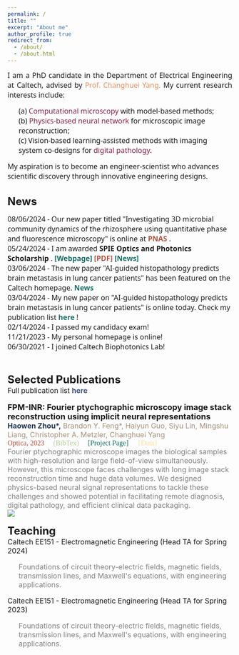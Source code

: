 ```yaml
---
permalink: /
title: ""
excerpt: "About me"
author_profile: true
redirect_from: 
  - /about/
  - /about.html
---
```

<html>
  <head>
    <link href='https://fonts.googleapis.com/css?family=Noto Sans' rel='stylesheet'>
    <style>
      div.pub {
        line-height: 120%;
      }

      .publication {
        <!-- display: grid; /* Use grid display for layout */
        grid-template-columns: 150px 1fr; /* Two columns: 150px for image, 1fr for text */ -->
        align-items: flex-start; /* Align items to the top */
        <!-- gap: 10px; /* Add some gap between image and text */ -->
        margin-bottom: 5px;
      }

      .publication-image {
        margin-right: 10px;
        width: 150px; /* Set a fixed width for the image container */
        height: 150px; /* Set a fixed height for the image container */
        overflow: hidden; /* Hide any overflowing content within the container */
      }

      .publication-image img {
        width: 100%; /* Ensure the image fills the container horizontally */
        height: 100%; /* Ensure the image fills the container vertically */
        object-fit: cover; /* Maintain aspect ratio and crop if necessary */
      }

      .publication-details {
        display: inline-block;
        vertical-align: top;
        flex-grow: 1; /* Expand to fill available space */
      }

      .clustermaps-widget{
        display: none;
      }
  </style>
  </head>
  <!-- Google tag (gtag.js) -->
  <script async src="https://www.googletagmanager.com/gtag/js?id=G-J4XRR1S1L4"></script>
  <script>
    window.dataLayer = window.dataLayer || [];
    function gtag(){dataLayer.push(arguments);}
    gtag('js', new Date());

    gtag('config', 'G-J4XRR1S1L4');
  </script>
<body>

<p align="justify">
  <font size="3" style="font-family: Noto Sans;">
    I am a PhD candidate in the Department of Electrical Engineering at Caltech, advised by 
    <a href="https://biophot.caltech.edu/" style="text-decoration: none;">
      <span style="color: #EC8F5E;"> Prof. Changhuei Yang.</span>
    </a>
    My current research interests include: 
    <br>
    <p style="margin-left: 25px;">
      (a) <span style="color: #872341;">Computational microscopy</span> with model-based methods; 
      <br>
      (b) <span style="color: #872341;">Physics-based neural network</span> for microscopic image reconstruction;
      <br>
      (c) Vision-based learning-assisted methods with imaging system co-designs for <span style="color: #872341;">digital pathology</span>.
    </p> 
    My aspiration is to become an engineer-scientist who advances scientific discovery through innovative engineering designs.
    <!-- <br>
    In 2021, I joined Caltech EE program and was sponsored by Sensing to Intelligence (S2I) Fellowship as a member of 
    <a href="https://s2i.caltech.edu/people/fellows" style="text-decoration: none;">
      <span style="color: #2D9596;">Naren and Vinita Gupta Fellows (2022).</span>
    </a>
    <br>
    <br>
    Before coming to Caltech, I earned M.S. degree (Class of 2021) in Electro-Optics and Photonics at University of Dayton, Ohio, US, with full sponsorship from 
    <a href="https://udayton.edu/engineering/departments/electrooptics_grad/_resources/newsletters/2020-spring-newsletter.pdf" style="text-decoration: none;">
      <span style="color: #2D9596;">Dean's Fellowship (2019).</span>
    </a>
    At Dayton, I focused on digital holography and phase retrieval, under the guidance of 
    <a href="https://udayton.edu/directory/engineering/electrical_and_computer/banerjee_partha.php" style="text-decoration: none;">
      <span style="color: #EC8F5E;">Prof. Partha P. Banerjee.</span>
    </a> 
    From 2020 to 2021, I also served as the president of 
    <a href="https://www.optica.org/about/" style="text-decoration: none;">
      <span style="color: #2D9596;">Optica</span>
    </a> 
    and 
    <a href="http://spie.org" style="text-decoration: none;">
      <span style="color: #2D9596;">SPIE</span>
    </a> 
    student chapter at University Dayton, contributing to the optics and photonics community.
    <br>
    <br>
    In 2019, I received B.E. degree in Optics from 
    <a href="https://english.hust.edu.cn/" style="text-decoration: none;">
      <span style="color: #2D9596;">Huazhong University of Science and Technology (HUST)</span>
    </a> 
    , Wuhan, China. During my undergraduate years, I worked on ultrafast dynamics and was supervised by 
    <a href="http://lud.wnlo.hust.edu.cn/index_en.htm" style="text-decoration: none;">
      <span style="color: #EC8F5E;">Prof. Wenxi Liang.</span>
    </a>  -->
  </font>
</p>

<br>
<font size="5">
  <strong>
    News
  </strong>
</font>
<br>
<font size="3" style="font-family: Noto Sans;">

  08/06/2024 - Our new paper titled "Investigating 3D microbial community dynamics of the rhizosphere using quantitative phase and fluorescence microscopy" is online at <a href="https://www.pnas.org/doi/abs/10.1073/pnas.2403122121" style="text-decoration: none;">
    <strong>
      <span style="color: #B2533E;">PNAS</span>
    </strong>
  </a>. 
  <br>
  05/24/2024 - I am awarded <strong> SPIE Optics and Photonics Scholarship </strong>. <a href="https://spie.org/membership/student-hub/scholarships/optics-and-photonics-education-scholarships/current-winners#_=_" style="text-decoration: none;">
    <strong>
      <span style="color: #186F65;">[Webpage]</span>
    </strong>
    </a> 
  <a href="/files/Haowen Zhou PR24.pdf" style="text-decoration: none;">
    <strong>
      <span style="color: #B2533E;">[PDF]</span>
    </strong>
  </a>
  <a href="https://www.ee.caltech.edu/news/haowen-zhou-awarded-spie-optics-and-photonics-scholarship" style="text-decoration: none;">
    <strong>
      <span style="color: #186F65;">[News]</span>
    </strong>
  </a>
  <br> 
  03/06/2024 - The new paper "AI-guided histopathology predicts brain metastasis in lung cancer patients" has been featured on the Caltech homepage. <a href="https://www.caltech.edu/about/news/using-ai-to-predict-the-spread-of-lung-cancer/" style="text-decoration: none;">
    <strong>
      <span style="color: #186F65;">News</span>
    </strong>
    </a>
  <br>
  03/04/2024 - My new paper on "AI-guided histopathology predicts brain metastasis in lung cancer patients" is online today. Check my publication list <a href="https://hwzhou2020.github.io/publications/" style="text-decoration: none;">
    <strong>
      <span style="color: #186F65;">here</span>
    </strong>
    </a>!
  <br>
  02/14/2024 - I passed my candidacy exam!
  <br>
  11/21/2023 - My personal homepage is online!
  <br>
  06/30/2021 - I joined Caltech Biophotonics Lab! 
</font>

<br>
<br>
<font size="5">
  <strong>
    Selected Publications
  </strong>
</font>
<br>
<font size="3">
  Full publication list 
  <a href="https://hwzhou2020.github.io/publications/" style="text-decoration: none;">
    <strong>
      <span style="color: #435585;">here</span>
    </strong>
  </a>
</font>
<br>
<br>

<!-- pub 11 -->
<div class="publication">
  <!-- <div class="publication-image">
    <img src="https://raw.githubusercontent.com/hwzhou2020/hwzhou2020.github.io/master/_publications/FPM-INR.png" width="150" height="150">
  </div> -->
  <div class="publication-details">
    <font size="4">
      <a href="https://doi.org/10.1364/OPTICA.505283" style="text-decoration: none;">
        <span style="color: #191717;">
          <strong>
            FPM-INR: Fourier ptychographic microscopy image stack reconstruction using implicit neural representations
          </strong>
        </span>
      </a>
    </font>
    <br>
    <font size="3">
      <span style="color: #A4907C;">
        <span style="color: #213555;"><strong>Haowen Zhou*,</strong></span> Brandon Y. Feng*, Haiyun Guo, Siyu Lin, Mingshu Liang, Christopher A. Metzler, Changhuei Yang
      </span>
    </font>
    <br>
    <font size="3" style="font-family: 'Font', Calibri;">
      <a style="text-decoration: none;">
      <span style="color: #B2533E;">Optica, 2023</span>
      </a>
      <a href="https://github.com/hwzhou2020/hwzhou2020.github.io/blob/master/_publications/FPM-INR.txt" style="text-decoration: none;">
        &nbsp; &nbsp;  <span style="color: #B5CB99;">(BibTex)</span>
      </a>
      <a href="https://hwzhou2020.github.io/FPM-INR-Web/" style="text-decoration: none;">
        &nbsp; &nbsp;  <span style="color: #186F65;">[Project Page]</span>
      </a>
      <a href="https://doi.org/10.22002/7aer7-qhf77" style="text-decoration: none;">
        &nbsp; &nbsp;  <span style="color: #FCE09B;">{Data}</span>
      </a>
    </font>
    <br>
    <font size="3">
      <span style="color: gray;">
        Fourier ptychographic microscope images the biological samples with high-resolution and large field-of-view simultaneously. However, this microscope faces challenges with long image stack reconstruction time and huge data volumes. We designed physics-based neural signal representations to tackle these challenges and showed potential in facilitating remote diagnosis, digital pathology, and efficient clinical data packaging.
      </span>
    </font>
  </div>
</div>
<img src="https://raw.githubusercontent.com/hwzhou2020/hwzhou2020.github.io/master/images/FPM-INR-Cover.jpg">

<br>
<br>
<font size="5">
  <strong>
    Teaching
  </strong>
</font>
<br>
<font size="3">
  Caltech EE151 - Electromagnetic Engineering (Head TA for Spring 2024)
  <br>
</font>
<font size="3">
  <p style="margin-left: 25px;">
    <span style="color: gray;">
      Foundations of circuit theory-electric fields, magnetic fields, transmission lines, and Maxwell's equations, with engineering applications.
    </span>
  </p>
</font>

<font size="3">
  Caltech EE151 - Electromagnetic Engineering (Head TA for Spring 2023)
  <br>
</font>
<font size="3">
  <p style="margin-left: 25px;">
    <span style="color: gray;">
      Foundations of circuit theory-electric fields, magnetic fields, transmission lines, and Maxwell's equations, with engineering applications.
    </span>
  </p>
</font>

<!-- <br> -->

<div class="clustermaps-widget">
<script type='text/javascript' id='clustrmaps' src='//cdn.clustrmaps.com/map_v2.js?cl=ecf4d6&w=a&t=tt&d=_uUi94cpmcNCyRUHW_7GZIypCW8NCGmk_sE5ee3tpvc&co=265073&ct=ffffff&cmo=2d9596&cmn=9ad0c2'></script> 
</div>


<!-- https://clustrmaps.com/site/1bxh8 -->

<!-- <script type="text/javascript" src="//rf.revolvermaps.com/0/0/8.js?i=552rn9jpev6&amp;m=7&amp;c=186f65&amp;cr1=b5cb99&amp;f=arial&amp;l=49" async="async"></script> -->
